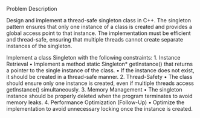 Problem Description

Design and implement a thread-safe singleton class in C++. The singleton pattern ensures that only one instance of a class is created and provides a global access point to that instance. The implementation must be efficient and thread-safe, ensuring that multiple threads cannot create separate instances of the singleton.


Implement a class Singleton with the following constraints:
	1.	Instance Retrieval
	•	Implement a method static Singleton* getInstance() that returns a pointer to the single instance of the class.
	•	If the instance does not exist, it should be created in a thread-safe manner.
	2.	Thread-Safety
	•	The class should ensure only one instance is created, even if multiple threads access getInstance() simultaneously.
	3.	Memory Management
	•	The singleton instance should be properly deleted when the program terminates to avoid memory leaks.
	4.	Performance Optimization (Follow-Up)
	•	Optimize the implementation to avoid unnecessary locking once the instance is created.